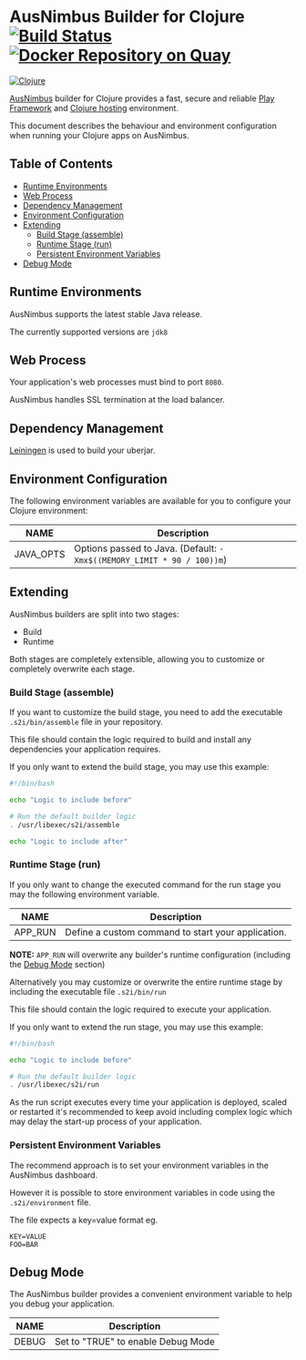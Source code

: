 # AusNimbus Builder for Clojure [![Build Status](https://travis-ci.org/ausnimbus/s2i-clojure.svg?branch=master)](https://travis-ci.org/ausnimbus/s2i-clojure) [![Docker Repository on Quay](https://quay.io/repository/ausnimbus/s2i-clojure/status "Docker Repository on Quay")](https://quay.io/repository/ausnimbus/s2i-clojure)

[![Clojure](https://user-images.githubusercontent.com/2239920/27289084-09d5b78e-554c-11e7-853b-719361559a6e.jpg)](https://www.ausnimbus.com.au/)

[AusNimbus](https://www.ausnimbus.com.au/) builder for Clojure provides a fast, secure and reliable [Play Framework](https://www.ausnimbus.com.au/apps/play-framework-hosting/) and [Clojure hosting](https://www.ausnimbus.com.au/languages/java-hosting/) environment.

This document describes the behaviour and environment configuration when running your Clojure apps on AusNimbus.

## Table of Contents

- [Runtime Environments](#runtime-environments)
- [Web Process](#web-process)
- [Dependency Management](#dependency-management)
- [Environment Configuration](#environment-configuration)
- [Extending](#extending)
  - [Build Stage (assemble)](#build-stage-assemble)
  - [Runtime Stage (run)](#runtime-stage-run)
  - [Persistent Environment Variables](#persistent-environment-variables)
- [Debug Mode](#debug-mode)

## Runtime Environments

AusNimbus supports the latest stable Java release.

The currently supported versions are `jdk8`

## Web Process

Your application's web processes must bind to port `8080`.

AusNimbus handles SSL termination at the load balancer.

## Dependency Management

[Leiningen](https://leiningen.org/) is used to build your uberjar.

## Environment Configuration

The following environment variables are available for you to configure your Clojure environment:

NAME        | Description
------------|-------------
JAVA_OPTS   | Options passed to Java. (Default: `-Xmx$((MEMORY_LIMIT * 90 / 100))m`)

## Extending

AusNimbus builders are split into two stages:

- Build
- Runtime

Both stages are completely extensible, allowing you to customize or completely overwrite each stage.

### Build Stage (assemble)

If you want to customize the build stage, you need to add the executable `.s2i/bin/assemble` file in your repository.

This file should contain the logic required to build and install any dependencies your application requires.

If you only want to extend the build stage, you may use this example:

```sh
#!/bin/bash

echo "Logic to include before"

# Run the default builder logic
. /usr/libexec/s2i/assemble

echo "Logic to include after"
```

### Runtime Stage (run)

If you only want to change the executed command for the run stage you may the following environment variable.

NAME        | Description
------------|-------------
APP_RUN     | Define a custom command to start your application.

**NOTE:** `APP_RUN` will overwrite any builder's runtime configuration (including the [Debug Mode](#debug-mode) section)

Alternatively you may customize or overwrite the entire runtime stage by including the executable file `.s2i/bin/run`

This file should contain the logic required to execute your application.

If you only want to extend the run stage, you may use this example:

```sh
#!/bin/bash

echo "Logic to include before"

# Run the default builder logic
. /usr/libexec/s2i/run
```

As the run script executes every time your application is deployed, scaled or restarted it's recommended to keep avoid including complex logic which may delay the start-up process of your application.

### Persistent Environment Variables

The recommend approach is to set your environment variables in the AusNimbus dashboard.

However it is possible to store environment variables in code using the `.s2i/environment` file.

The file expects a key=value format eg.

```
KEY=VALUE
FOO=BAR
```

## Debug Mode

The AusNimbus builder provides a convenient environment variable to help you debug your application.

NAME        | Description
------------|-------------
DEBUG       | Set to "TRUE" to enable Debug Mode
